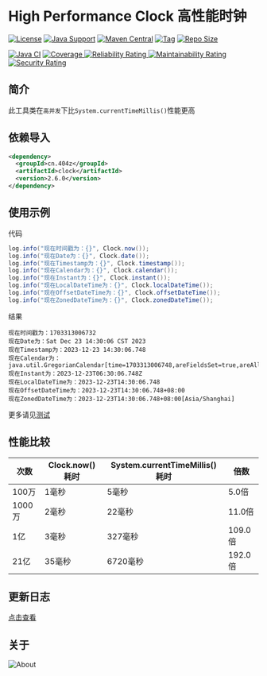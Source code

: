 # High Performance Clock 高性能时钟

[![License](https://img.shields.io/github/license/ALI1416/clock?label=License)](https://www.apache.org/licenses/LICENSE-2.0.txt)
[![Java Support](https://img.shields.io/badge/Java-8+-green)](https://openjdk.org/)
[![Maven Central](https://img.shields.io/maven-central/v/cn.404z/clock?label=Maven%20Central)](https://mvnrepository.com/artifact/cn.404z/clock)
[![Tag](https://img.shields.io/github/v/tag/ALI1416/clock?label=Tag)](https://github.com/ALI1416/clock/tags)
[![Repo Size](https://img.shields.io/github/repo-size/ALI1416/clock?label=Repo%20Size&color=success)](https://github.com/ALI1416/clock/archive/refs/heads/master.zip)

[![Java CI](https://github.com/ALI1416/clock/actions/workflows/ci.yml/badge.svg)](https://github.com/ALI1416/clock/actions/workflows/ci.yml)
[![Coverage](https://sonarcloud.io/api/project_badges/measure?project=ALI1416_clock&metric=coverage)
![Reliability Rating](https://sonarcloud.io/api/project_badges/measure?project=ALI1416_clock&metric=reliability_rating)
![Maintainability Rating](https://sonarcloud.io/api/project_badges/measure?project=ALI1416_clock&metric=sqale_rating)
![Security Rating](https://sonarcloud.io/api/project_badges/measure?project=ALI1416_clock&metric=security_rating)](https://sonarcloud.io/summary/new_code?id=ALI1416_clock)

## 简介

此工具类在`高并发`下比`System.currentTimeMillis()`性能更高

## 依赖导入

```xml
<dependency>
  <groupId>cn.404z</groupId>
  <artifactId>clock</artifactId>
  <version>2.6.0</version>
</dependency>
```

## 使用示例

代码

```java
log.info("现在时间戳为：{}", Clock.now());
log.info("现在Date为：{}", Clock.date());
log.info("现在Timestamp为：{}", Clock.timestamp());
log.info("现在Calendar为：{}", Clock.calendar());
log.info("现在Instant为：{}", Clock.instant());
log.info("现在LocalDateTime为：{}", Clock.localDateTime());
log.info("现在OffsetDateTime为：{}", Clock.offsetDateTime());
log.info("现在ZonedDateTime为：{}", Clock.zonedDateTime());
```

结果

```log
现在时间戳为：1703313006732
现在Date为：Sat Dec 23 14:30:06 CST 2023
现在Timestamp为：2023-12-23 14:30:06.748
现在Calendar为：java.util.GregorianCalendar[time=1703313006748,areFieldsSet=true,areAllFieldsSet=true,lenient=true,zone=sun.util.calendar.ZoneInfo[id="Asia/Shanghai",offset=28800000,dstSavings=0,useDaylight=false,transitions=31,lastRule=null],firstDayOfWeek=1,minimalDaysInFirstWeek=1,ERA=1,YEAR=2023,MONTH=11,WEEK_OF_YEAR=51,WEEK_OF_MONTH=4,DAY_OF_MONTH=23,DAY_OF_YEAR=357,DAY_OF_WEEK=7,DAY_OF_WEEK_IN_MONTH=4,AM_PM=1,HOUR=2,HOUR_OF_DAY=14,MINUTE=30,SECOND=6,MILLISECOND=748,ZONE_OFFSET=28800000,DST_OFFSET=0]
现在Instant为：2023-12-23T06:30:06.748Z
现在LocalDateTime为：2023-12-23T14:30:06.748
现在OffsetDateTime为：2023-12-23T14:30:06.748+08:00
现在ZonedDateTime为：2023-12-23T14:30:06.748+08:00[Asia/Shanghai]
```

更多请见[测试](./src/test)

## 性能比较

| 次数   | Clock.now()耗时 | System.currentTimeMillis()耗时 | 倍数    |
| ------ | --------------- | ------------------------------ | ------- |
| 100万  | 1毫秒           | 5毫秒                          | 5.0倍   |
| 1000万 | 2毫秒           | 22毫秒                         | 11.0倍  |
| 1亿    | 3毫秒           | 327毫秒                        | 109.0倍 |
| 21亿   | 35毫秒          | 6720毫秒                       | 192.0倍 |

## 更新日志

[点击查看](./CHANGELOG.md)

## 关于

<picture>
  <source media="(prefers-color-scheme: dark)" srcset="https://www.404z.cn/images/about.dark.svg">
  <img alt="About" src="https://www.404z.cn/images/about.light.svg">
</picture>
